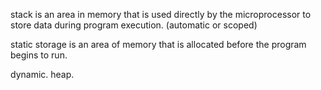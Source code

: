 stack is an area in memory that is used directly by the microprocessor to store data during program execution. (automatic or scoped)

static storage is an area of memory that is allocated before the program begins to run.

dynamic. heap.